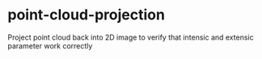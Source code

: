 # point-cloud-projection
Project point cloud back into 2D image to verify that intensic and extensic parameter work correctly
